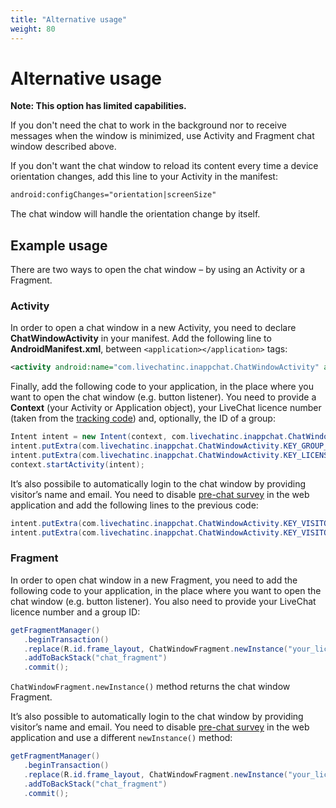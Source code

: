 ```yaml
---
title: "Alternative usage"
weight: 80
---
```


# Alternative usage

**Note: This option has limited capabilities.**

If you don't need the chat to work in the background nor to receive messages when the window is minimized, use Activity and Fragment chat window described above.


If you don't want the chat window to reload its content every time a device orientation changes, add this line to your Activity in the manifest:

```xml
android:configChanges="orientation|screenSize"
```

The chat window will handle the orientation change by itself.

## Example usage

There are two ways to open the chat window – by using an Activity or a Fragment.

### Activity

In order to open a chat window in a new Activity, you need to declare **ChatWindowActivity** in your manifest. Add the following line to **AndroidManifest.xml**, between `<application></application>` tags:

```xml
<activity android:name="com.livechatinc.inappchat.ChatWindowActivity" android:configChanges="orientation|screenSize" />
```

Finally, add the following code to your application, in the place where you want to open the chat window (e.g. button listener). You need to provide a **Context** (your Activity or Application object), your LiveChat licence number (taken from the [tracking code](https://my.livechatinc.com/settings/code)) and, optionally, the ID of a group:

```java
Intent intent = new Intent(context, com.livechatinc.inappchat.ChatWindowActivity.class);
intent.putExtra(com.livechatinc.inappchat.ChatWindowActivity.KEY_GROUP_ID, "your_group_id");
intent.putExtra(com.livechatinc.inappchat.ChatWindowActivity.KEY_LICENSE_NUMBER, "your_license_number");
context.startActivity(intent);
```

It’s also possibile to automatically login to the chat window by providing visitor’s name and email. You need to disable [pre-chat survey](https://my.livechatinc.com/settings/pre-chat-survey) in the web application and add the following lines to the previous code:

```java
intent.putExtra(com.livechatinc.inappchat.ChatWindowActivity.KEY_VISITOR_NAME, "your_name");
intent.putExtra(com.livechatinc.inappchat.ChatWindowActivity.KEY_VISITOR_EMAIL, "your_email");
```

### Fragment

In order to open chat window in a new Fragment, you need to add the following code to your application, in the place where you want to open the chat window (e.g. button listener). You also need to provide your LiveChat licence number and a group ID:

```java
getFragmentManager() 
   .beginTransaction() 
   .replace(R.id.frame_layout, ChatWindowFragment.newInstance("your_license_number", "your_group_id"), "chat_fragment") 
   .addToBackStack("chat_fragment") 
   .commit();
```

`ChatWindowFragment.newInstance()` method returns the chat window Fragment.

It’s also possible to automatically login to the chat window by providing visitor’s name and email. You need to disable [pre-chat survey](https://my.livechatinc.com/settings/pre-chat-survey) in the web application and use a different `newInstance()` method:

```java
getFragmentManager() 
   .beginTransaction() 
   .replace(R.id.frame_layout, ChatWindowFragment.newInstance("your_license_number", "your_group_id", “visitor _name”, “visitor _email”), "chat_fragment") 
   .addToBackStack("chat_fragment") 
   .commit();
```
